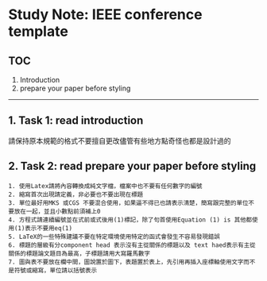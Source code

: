 # Study Note: IEEE conference template

## TOC
1. Introduction
2. prepare your paper before styling

---

## 1. Task 1: read introduction
  請保持原本規範的格式不要擅自更改儘管有些地方點奇怪也都是設計過的
## 2. Task 2: read prepare your paper before styling
    1. 使用Latex請將內容轉換成純文字檔，檔案中也不要有任何數字的編號
    2. 縮寫首次出現請定義，非必要也不要出現在標題
    3. 單位最好用MKS 或CGS 不要混合使用，如果逼不得已也請表示清楚，簡寫跟完整的單位不要放在一起，並且小數點前須補上0
    4. 方程式請連續編號並在式前或式後用(1)標記，除了句首使用Equation (1) is 其他都使用(1)表示不要用eq(1)
    5. LaTeX的一些特殊建議不要在特定環境使用特定的函式會發生不容易發現錯誤
    6. 標題的層級有分component head 表示沒有主從關係的標題以及 text haed表示有主從關係的標題論文題目為最高，子標題請用大寫羅馬數字
    7. 圖與表不要放在欄中間，圖說置於圖下，表題置於表上，先引用再插入座標軸使用文字而不是符號或縮寫，單位請以括號表示
